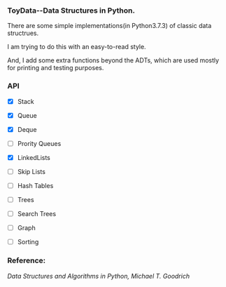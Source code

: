 ### ToyData--Data Structures in Python.

There are some simple implementations(in Python3.7.3) of classic data structrues.

I am trying to do this with an easy-to-read style.

And, I add some extra functions beyond the ADTs, which are used mostly for printing and testing purposes.


### API

- [x] Stack
- [x] Queue
- [x] Deque
- [ ] Prority Queues
- [x] LinkedLists
- [ ] Skip Lists
- [ ] Hash Tables
- [ ] Trees
- [ ] Search Trees
- [ ] Graph 
- [ ] Sorting




### Reference:
*Data Structures and Algorithms in Python, Michael T. Goodrich*
